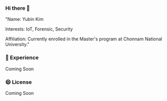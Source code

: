 ### Hi there 👋

"Name: Yubin Kim

Interests: IoT, Forensic, Security

Affiliation: Currently enrolled in the Master's program at Chonnam National University."



### 🌱 Experience 

Coming Soon

### 😄 License

Coming Soon

<!--
**kingyoubin/kingyoubin** is a ✨ _special_ ✨ repository because its `README.md` (this file) appears on your GitHub profile.

Here are some ideas to get you started:

- 🔭 I’m currently working on ...
- 🌱 I’m currently learning ...
- 👯 I’m looking to collaborate on ...
- 🤔 I’m looking for help with ...
- 💬 Ask me about ...
- 📫 How to reach me: ...
- 😄 Pronouns: ...
- ⚡ Fun fact: ...
-->
